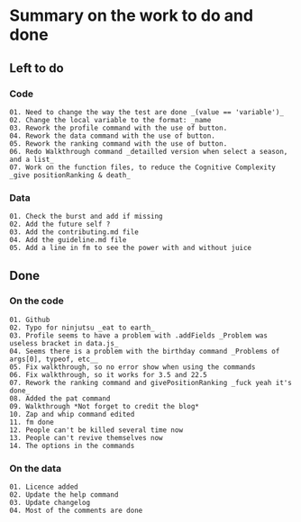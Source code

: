 # Summary on the work to do and done

## Left to do

### Code

    01. Need to change the way the test are done _(value == 'variable')_
    02. Change the local variable to the format: _name
    03. Rework the profile command with the use of button.
    04. Rework the data command with the use of button.
    05. Rework the ranking command with the use of button.
    06. Redo Walkthrough command _detailled version when select a season, and a list_
    07. Work on the function files, to reduce the Cognitive Complexity _give positionRanking & death_

### Data

    01. Check the burst and add if missing
    02. Add the future self ?
    03. Add the contributing.md file
    04. Add the guideline.md file
    05. Add a line in fm to see the power with and without juice

## Done

### On the code

    01. Github
    02. Typo for ninjutsu _eat to earth_
    03. Profile seems to have a problem with .addFields _Problem was useless bracket in data.js_
    04. Seems there is a problem with the birthday command _Problems of args[0], typeof, etc__
    05. Fix walkthrough, so no error show when using the commands
    06. Fix walkthrough, so it works for 3.5 and 22.5
    07. Rework the ranking command and givePositionRanking _fuck yeah it's done_
    08. Added the pat command
    09. Walkthrough *Not forget to credit the blog*
    10. Zap and whip command edited
    11. fm done
    12. People can't be killed several time now
    13. People can't revive themselves now
    14. The options in the commands

### On the data

    01. Licence added
    02. Update the help command
    03. Update changelog
    04. Most of the comments are done
